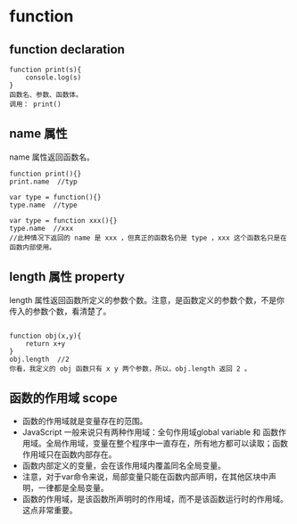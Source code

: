 # function

## function declaration
```
function print(s){
    console.log(s)
}
函数名、参数、函数体。
调用： print()
```

## name 属性
name 属性返回函数名。
```
function print(){}
print.name  //typ

var type = function(){}
type.name  //type

var type = function xxx(){}
type.name  //xxx
//此种情况下返回的 name 是 xxx ，但真正的函数名仍是 type ，xxx 这个函数名只是在函数内部使用。

```
## length 属性 property
length 属性返回函数所定义的参数个数。注意，是函数定义的参数个数，不是你传入的参数个数，看清楚了。
```

function obj(x,y){
    return x+y
}
obj.length  //2
你看，我定义的 obj 函数只有 x y 两个参数，所以，obj.length 返回 2 。

```

## 函数的作用域 scope
- 函数的作用域就是变量存在的范围。
- JavaScript 一般来说只有两种作用域：全句作用域global variable 和 函数作用域。全局作用域，变量在整个程序中一直存在，所有地方都可以读取；函数作用域只在函数内部存在。
- 函数内部定义的变量，会在该作用域内覆盖同名全局变量。
- 注意，对于var命令来说，局部变量只能在函数内部声明，在其他区块中声明，一律都是全局变量。
- 函数的作用域，是该函数所声明时的作用域，而不是该函数运行时的作用域。这点非常重要。